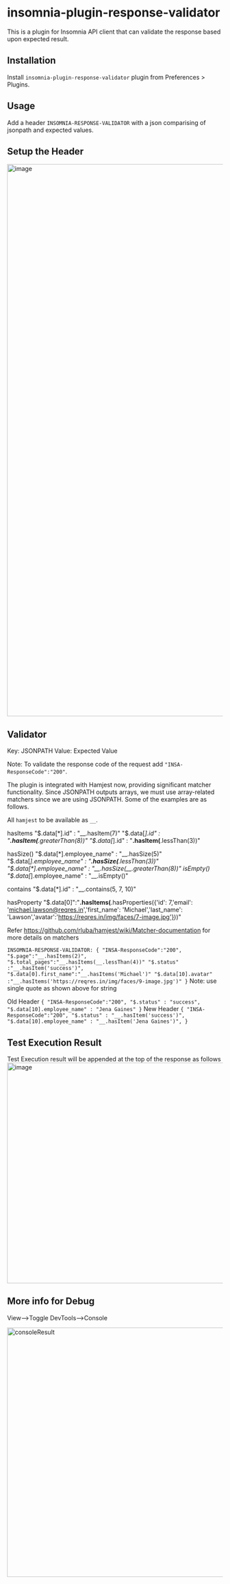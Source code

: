 # insomnia-plugin-response-validator

This is a plugin for Insomnia API client that can validate the response based upon expected result.

## Installation

Install ``insomnia-plugin-response-validator`` plugin from Preferences > Plugins.

## Usage

Add a header `INSOMNIA-RESPONSE-VALIDATOR` with a json comparising of jsonpath and expected values.

## Setup the Header 

<img width="1286" alt="image" src="https://user-images.githubusercontent.com/17493208/206656464-1e8d308e-ab58-490c-9f26-5fad64d5a064.png">

## Validator

Key: JSONPATH
Value: Expected Value

Note: To validate the response code of the request add ``"INSA-ResponseCode":"200"``. 

The plugin is integrated with Hamjest now, providing significant matcher functionality.
Since JSONPATH outputs arrays, we must use array-related matchers since we are using JSONPATH. Some of the examples are as follows.

All `hamjest` to be available as `__`.

hasItems
    "$.data[*].id" : "__.hasItem(7)"
    "$.data[*].id" : "__.hasItem(__.greaterThan(8))"
    "$.data[*].id" : "__.hasItem(__.lessThan(3))"

hasSize()
    "$.data[*].employee_name" : "__.hasSize(5)"
    "$.data[*].employee_name" : "__.hasSize(__.lessThan(3))"
    "$.data[*].employee_name" : "__.hasSize(__.greaterThan(8))"
isEmpty()
    "$.data[*].employee_name" : "__.isEmpty()"

contains
    "$.data[*].id" : "__.contains(5, 7, 10)"

hasProperty
    "$.data[0]":"__.hasItems(__.hasProperties({'id': 7,'email': 'michael.lawson@reqres.in','first_name': 'Michael','last_name': 'Lawson','avatar':'https://reqres.in/img/faces/7-image.jpg'}))"

Refer https://github.com/rluba/hamjest/wiki/Matcher-documentation for more details on matchers    

``
INSOMNIA-RESPONSE-VALIDATOR:
{
"INSA-ResponseCode":"200",
"$.page":"__.hasItems(2)",
"$.total_pages":"__.hasItems(__.lessThan(4))"
"$.status" :"__.hasItem('success')", 
"$.data[0].first_name":"__.hasItems('Michael')"
"$.data[10].avatar" :"__.hasItems('https://reqres.in/img/faces/9-image.jpg')"
}
``
Note: use single quote as shown above for string

Old Header 
``
{
"INSA-ResponseCode":"200",
"$.status" : "success", 
"$.data[10].employee_name" : "Jena Gaines"
}
``
New Header
``
{
"INSA-ResponseCode":"200",
"$.status" : "__.hasItem('success')",  
"$.data[10].employee_name" : "__.hasItem('Jena Gaines')",
}
``


## Test Execution Result

Test Execution result will be appended at the top of the response as follows
<img width="514" alt="image" src="https://user-images.githubusercontent.com/17493208/206657016-5a42f04f-d8bf-4c18-94b6-576ec3055581.png">

## More info for Debug
View-->Toggle DevTools-->Console

<img width="581" alt="consoleResult" src="https://user-images.githubusercontent.com/17493208/206235287-5188c23b-c622-45d5-9600-ae0f75769407.png">
